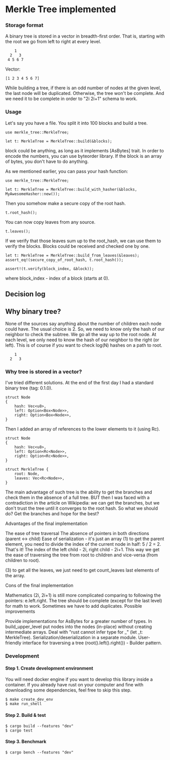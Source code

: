 # Merkle Tree implemented

### Storage format

A binary tree is stored in a vector in breadth-first order. That is, starting with the root we go from left to right at every level.

```
    1
  2   3
 4 5 6 7
 ```
 
 Vector:
 
 ```
 [1 2 3 4 5 6 7]
 ```
 
 While building a tree, if there is an odd number of nodes at the given level, the last node will be duplicated. Otherwise, the tree won't be complete. And we need it to be complete in order to "2i 2i+1" schema to work.
 
 ### Usage
 
 Let's say you have a file. You split it into 100 blocks and build a tree.
 
 ```
 use merkle_tree::MerkleTree;

let t: MerkleTree = MerkleTree::build(&blocks);
```

block could be anything, as long as it implements [AsBytes] trait. In order to encode the numbers, you can use byteorder library. If the block is an array of bytes, you don't have to do anything.

As we mentioned earlier, you can pass your hash function:

```
use merkle_tree::MerkleTree;

let t: MerkleTree = MerkleTree::build_with_hasher(&blocks, MyAwesomeHasher::new());
```

Then you somehow make a secure copy of the root hash.

```
t.root_hash();
```

You can now copy leaves from any source.

```
t.leaves();
```

If we verify that those leaves sum up to the root_hash, we can use them to verify the blocks. Blocks could be received and checked one by one.

```
let t: MerkleTree = MerkleTree::build_from_leaves(&leaves);
assert_eq!(secure_copy_of_root_hash, t.root_hash());

assert!(t.verify(block_index, &block));
```

where block_index - index of a block (starts at 0).

## Decision log

## Why binary tree?

None of the sources say anything about the number of children each node could have. The usual choice is 2. So, we need to know only the hash of our neighbor to check the subtree. We go all the way up to the root node. At each level, we only need to know the hash of our neighbor to the right (or left). This is of course if you want to check log(N) hashes on a path to root.
```
    1
  2   3
```

### Why tree is stored in a vector?

I've tried different solutions. At the end of the first day I had a standard binary tree (tag: 0.1.0).

```
struct Node
{
    hash: Vec<u8>,
    left: Option<Box<Node>>,
    right: Option<Box<Node>>,
}
```

Then I added an array of references to the lower elements to it (using Rc).

```
struct Node
{
    hash: Vec<u8>,
    left: Option<Rc<Node>>,
    right: Option<Rc<Node>>,
}

struct MerkleTree {
    root: Node,
    leaves: Vec<Rc<Node>>,
}
```

The main advantage of such tree is the ability to get the branches and check them in the absence of a full tree. BUT then I was faced with a contradiction in the article on Wikipedia: we can get the branches, but we don't trust the tree until it converges to the root hash. So what we should do? Get the branches and hope for the best?

Advantages of the final implementation

The ease of tree traversal
The absence of pointers in both directions (parent <-> child)
Ease of serialization - it's just an array
(1) to get the parent element, you need to divide the index of the current node in half: 5 / 2 = 2. That's it! The index of the left child - 2i, right child - 2i+1. This way we get the ease of traversing the tree from root to children and vice-versa (from children to root).

(3) to get all the leaves, we just need to get count_leaves last elements of the array.

Cons of the final implementation

Mathematics (2i, 2i+1) is still more complicated comparing to following the pointers: e.left.right.
The tree should be complete (except for the last level) for math to work. Sometimes we have to add duplicates.
Possible improvements

Provide implementations for AsBytes for a greater number of types.
In build_upper_level put nodes into the nodes (in-place) without creating intermediate arrays.
Deal with "rust cannot infer type for _" (let _t: MerkleTree).
Serialization/deserialization in a separate module.
User-friendly interface for traversing a tree (root().left().right()) - Builder pattern.

### Development

#### Step 1. Create development environment
You will need docker engine if you want to develop this library inside a container. If you already have rust on your computer and fine with downloading some dependencies, feel free to skip this step.

```
$ make create_dev_env
$ make run_shell
```

#### Step 2. Build & test

```
$ cargo build --features "dev"
$ cargo test
```
#### Step 3. Benchmark

```
$ cargo bench --features "dev"
```
